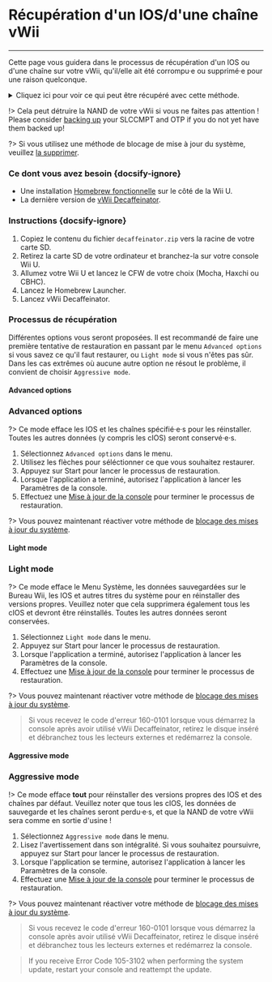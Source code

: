# Récupération d'un IOS/d'une chaîne vWii
---
Cette page vous guidera dans le processus de récupération d'un IOS ou d'une chaîne sur votre vWii, qu'il/elle ait été corrompu·e ou supprimé·e pour une raison quelconque.

<details>
<summary>Cliquez ici pour voir ce qui peut être récupéré avec cette méthode.</summary>

- Manuel du menu Wii
- Chaîne système vWii
- Sélection de la région
- Menu Système
- Chaîne Mii
- Menu Wii U
- Chaîne Boutique Wii
- IOS 9
- IOS 12
- IOS 13
- IOS 14
- IOS 15
- IOS 17
- IOS 21
- IOS 22
- IOS 28
- IOS 31
- IOS 33
- IOS 34
- IOS 35
- IOS 36
- IOS 37
- IOS 38
- IOS 41
- IOS 43
- IOS 45
- IOS 46
- IOS 48
- IOS 53
- IOS 55
- IOS 56
- IOS 57
- IOS 58
- IOS 59
- IOS 62
- IOS 80
- BC-NAND
- BC-WFS

</details>

!> Cela peut détruire la NAND de votre vWii si vous ne faites pas attention ! Please consider [backing up](vwii/nand-backup) your SLCCMPT and OTP if you do not yet have them backed up!

?> Si vous utilisez une méthode de blocage de mise à jour du système, veuillez [la supprimer](unblock-updates).

### Ce dont vous avez besoin {docsify-ignore}

- Une installation [Homebrew fonctionnelle](introduction) sur le côté de la Wii U.
- La dernière version de [vWii Decaffeinator](https://github.com/GaryOderNichts/vWii-Decaffeinator/releases).

### Instructions {docsify-ignore}

1. Copiez le contenu du fichier `decaffeinator.zip` vers la racine de votre carte SD.
1. Retirez la carte SD de votre ordinateur et branchez-la sur votre console Wii U.
1. Allumez votre Wii U et lancez le CFW de votre choix (Mocha, Haxchi ou CBHC).
1. Lancez le Homebrew Launcher.
1. Lancez vWii Decaffeinator.

### Processus de récupération

Différentes options vous seront proposées. Il est recommandé de faire une première tentative de restauration en passant par le menu `Advanced options` si vous savez ce qu'il faut restaurer, ou `Light mode` si vous n'êtes pas sûr. Dans les cas extrêmes où aucune autre option ne résout le problème, il convient de choisir `Aggressive mode`.

<!-- tabs:start -->

#### **Advanced options**

### Advanced options

?> Ce mode efface les IOS et les chaînes spécifié·e·s pour les réinstaller. Toutes les autres données (y compris les cIOS) seront conservé·e·s.

1. Sélectionnez `Advanced options` dans le menu.
1. Utilisez les flèches pour séléctionner ce que vous souhaitez restaurer.
1. Appuyez sur Start pour lancer le processus de restauration.
1. Lorsque l'application a terminé, autorisez l'application à lancer les Paramètres de la console.
1. Effectuez une [Mise à jour de la console](https://en-americas-support.nintendo.com/app/answers/detail/a_id/1136/~/how-to-perform-a-system-update) pour terminer le processus de restauration.

?> Vous pouvez maintenant réactiver votre méthode de [blocage des mises à jour du système](block-updates).

#### **Light mode**

### Light mode

?> Ce mode efface le Menu Système, les données sauvegardées sur le Bureau Wii, les IOS et autres titres du système pour en réinstaller des versions propres. Veuillez noter que cela supprimera également tous les cIOS et devront être réinstallés. Toutes les autres données seront conservées.

1. Sélectionnez `Light mode` dans le menu.
1. Appuyez sur Start pour lancer le processus de restauration.
1. Lorsque l'application a terminé, autorisez l'application à lancer les Paramètres de la console.
1. Effectuez une [Mise à jour de la console](https://en-americas-support.nintendo.com/app/answers/detail/a_id/1136/~/how-to-perform-a-system-update) pour terminer le processus de restauration.

?> Vous pouvez maintenant réactiver votre méthode de [blocage des mises à jour du système](block-updates).

> Si vous recevez le code d'erreur 160-0101 lorsque vous démarrez la console après avoir utilisé vWii Decaffeinator, retirez le disque inséré et débranchez tous les lecteurs externes et redémarrez la console.

#### **Aggressive mode**

### Aggressive mode

!> Ce mode efface **tout** pour réinstaller des versions propres des IOS et des chaînes par défaut. Veuillez noter que tous les cIOS, les données de sauvegarde et les chaînes seront perdu·e·s, et que la NAND de votre vWii sera comme en sortie d'usine !

1. Sélectionnez `Aggressive mode` dans le menu.
1. Lisez l'avertissement dans son intégralité. Si vous souhaitez poursuivre, appuyez sur Start pour lancer le processus de restauration.
1. Lorsque l'application se termine, autorisez l'application à lancer les Paramètres de la console.
1. Effectuez une [Mise à jour de la console](https://en-americas-support.nintendo.com/app/answers/detail/a_id/1136/~/how-to-perform-a-system-update) pour terminer le processus de restauration.

?> Vous pouvez maintenant réactiver votre méthode de [blocage des mises à jour du système](block-updates).

> Si vous recevez le code d'erreur 160-0101 lorsque vous démarrez la console après avoir utilisé vWii Decaffeinator, retirez le disque inséré et débranchez tous les lecteurs externes et redémarrez la console.

<!-- tabs:end -->

> If you receive Error Code 105-3102 when performing the system update, restart your console and reattempt the update.
